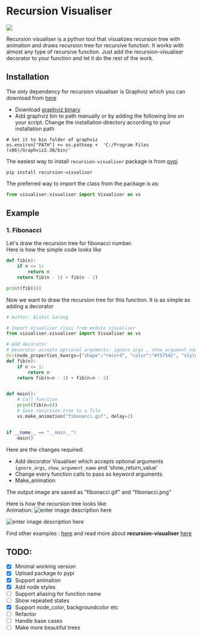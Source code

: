 # Recursion Visualiser  

![](https://forthebadge.com/images/badges/made-with-python.svg)

Recursion visualiser is a python tool that visualizes recursion tree with animation and draws recursion tree for recursive function.
It works with almost any type of recursive function.
Just add the recursion-visualiser decorator to your function and let it do the rest of the work.

  
  ## Installation  
The only dependency for recursion visualiser is Graphviz which you can download from [here](https://www.graphviz.org/download/)  
  
- Download  [graphviz binary](https://www.graphviz.org/download/)  
- Add graphviz bin to path manually or by adding the following line on your script. Change the installation directory according to your installation path  
  
```  
# Set it to bin folder of graphviz  
os.environ["PATH"] += os.pathsep +  'C:/Program Files (x86)/Graphviz2.38/bin/'  
```  

  
The easiest way to  install ```recursion-visualiser``` package is from [pypi](https://pypi.org/project/recursion-visualiser/)
```
pip install recursion-visualiser
```
The preferred way to import the class from the package is as:
```python
from visualiser.visualiser import Visualiser as vs
```
## Example  
### 1.  Fibonacci  
Let's draw the recursion tree for fibonacci number.  
Here is how the simple code looks like  
```python  
def fib(n):  
    if n <= 1: 
        return n 
    return fib(n - 1) + fib(n - 2)  

print(fib(6))  
```  
  
Now we want to draw the recursion tree for this function. It is as simple as adding a decorator  
```python  
# Author: Bishal Sarang

# Import Visualiser class from module visualiser
from visualiser.visualiser import Visualiser as vs

# Add decorator
# Decorator accepts optional arguments: ignore_args , show_argument_name, show_return_value and node_properties_kwargs
@vs(node_properties_kwargs={"shape":"record", "color":"#f57542", "style":"filled", "fillcolor":"grey"})
def fib(n):
    if n <= 1:
        return n
    return fib(n=n - 1) + fib(n=n - 2)


def main():
    # Call function
    print(fib(n=6))
    # Save recursion tree to a file
    vs.make_animation("fibonacci.gif", delay=2)


if __name__ == "__main__":
    main()
```  
Here are the changes required:  
 
 - Add decorator Visualiser which accepts optional arguments `ignore_args`, `show_argument_name`  and 'show_return_value'   
 - Change every function calls to pass as keyword arguments.  
 - Make_animation
  
 The output image are saved as "fibonacci.gif" and "fibonacci.png"
 
Here is how the recursion tree looks like:  
Animation:
![enter image description here](https://raw.githubusercontent.com/sarangbishal/Recursion-Tree-Visualizer/master/examples/fibonacci.gif)  
  
![enter image description here](https://raw.githubusercontent.com/sarangbishal/Recursion-Tree-Visualizer/master/examples/fibonacci.png)  

Find other examples : [here](https://github.com/sarangbishal/Recursion-Tree-Visualizer/tree/master/examples)
and read more about **recursion-visualiser** [here](https://github.com/sarangbishal/Recursion-Tree-Visualizer/blob/master/Examples.md)
  
## TODO:  
 - [x] Minimal working version  
 - [x] Upload package to pypi  
 - [x] Support animation
 - [x] Add node styles
 - [ ] Support aliasing for function name
 - [ ] Show repeated states
 - [x] Support node_color, backgroundcolor etc
 - [ ] Refactor  
 - [ ] Handle base cases  
 - [ ] Make more beautiful trees